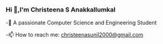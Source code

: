 ### Hi 👋,I'm Christeena S Anakkallumkal
   -🔭 A passionate Computer Science and Engineering Student
   
   -📫 How to reach me: christeenasunil2000@gmail.com
   

<!--
**ChristeenaS/ChristeenaS** is a ✨ _special_ ✨ repository because its `README.md` (this file) appears on your GitHub profile.

Here are some ideas to get you started:

- 
- 🌱 I’m currently learning ...
- 👯 I’m looking to collaborate on ...
- 🤔 I’m looking for help with ...
- 💬 Ask me about ...
-...
- 😄 Pronouns: ...
- ⚡ Fun fact: ...
-->
